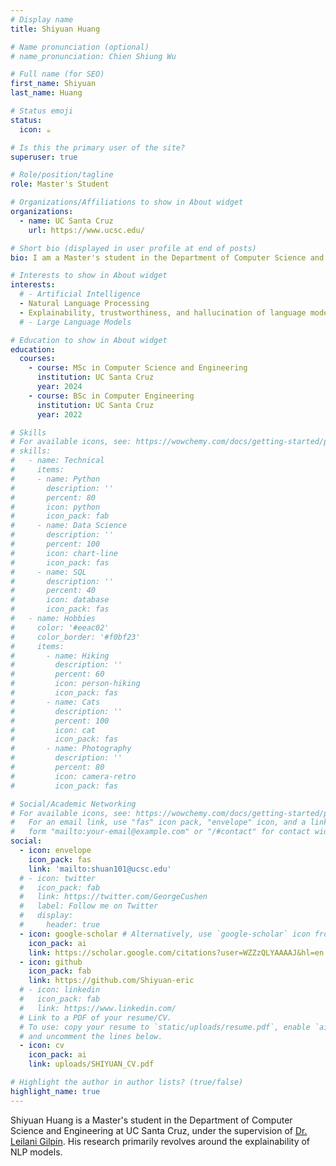```yaml
---
# Display name
title: Shiyuan Huang

# Name pronunciation (optional)
# name_pronunciation: Chien Shiung Wu

# Full name (for SEO)
first_name: Shiyuan
last_name: Huang

# Status emoji
status:
  icon: ☕️

# Is this the primary user of the site?
superuser: true

# Role/position/tagline
role: Master's Student

# Organizations/Affiliations to show in About widget
organizations:
  - name: UC Santa Cruz
    url: https://www.ucsc.edu/

# Short bio (displayed in user profile at end of posts)
bio: I am a Master's student in the Department of Computer Science and Engineering at UC Santa Cruz, under the supervision of [Dr. Leilani Gilpin](https://people.ucsc.edu/~lgilpin/). His research primarily revolves around the explainability of NLP models. 

# Interests to show in About widget
interests:
  # - Artificial Intelligence
  - Natural Language Processing
  - Explainability, trustworthiness, and hallucination of language models
  # - Large Language Models

# Education to show in About widget
education:
  courses:
    - course: MSc in Computer Science and Engineering
      institution: UC Santa Cruz
      year: 2024
    - course: BSc in Computer Engineering
      institution: UC Santa Cruz
      year: 2022

# Skills
# For available icons, see: https://wowchemy.com/docs/getting-started/page-builder/#icons
# skills:
#   - name: Technical
#     items:
#     - name: Python
#       description: ''
#       percent: 80
#       icon: python
#       icon_pack: fab
#     - name: Data Science
#       description: ''
#       percent: 100
#       icon: chart-line
#       icon_pack: fas
#     - name: SQL
#       description: ''
#       percent: 40
#       icon: database
#       icon_pack: fas
#   - name: Hobbies
#     color: '#eeac02'
#     color_border: '#f0bf23'
#     items:
#       - name: Hiking
#         description: ''
#         percent: 60
#         icon: person-hiking
#         icon_pack: fas
#       - name: Cats
#         description: ''
#         percent: 100
#         icon: cat
#         icon_pack: fas
#       - name: Photography
#         description: ''
#         percent: 80
#         icon: camera-retro
#         icon_pack: fas

# Social/Academic Networking
# For available icons, see: https://wowchemy.com/docs/getting-started/page-builder/#icons
#   For an email link, use "fas" icon pack, "envelope" icon, and a link in the
#   form "mailto:your-email@example.com" or "/#contact" for contact widget.
social:
  - icon: envelope
    icon_pack: fas
    link: 'mailto:shuan101@ucsc.edu'
  # - icon: twitter
  #   icon_pack: fab
  #   link: https://twitter.com/GeorgeCushen
  #   label: Follow me on Twitter
  #   display:
  #     header: true
  - icon: google-scholar # Alternatively, use `google-scholar` icon from `ai` icon pack
    icon_pack: ai
    link: https://scholar.google.com/citations?user=WZZzQLYAAAAJ&hl=en
  - icon: github
    icon_pack: fab
    link: https://github.com/Shiyuan-eric
  # - icon: linkedin
  #   icon_pack: fab
  #   link: https://www.linkedin.com/
  # Link to a PDF of your resume/CV.
  # To use: copy your resume to `static/uploads/resume.pdf`, enable `ai` icons in `params.yaml`,
  # and uncomment the lines below.
  - icon: cv
    icon_pack: ai
    link: uploads/SHIYUAN_CV.pdf

# Highlight the author in author lists? (true/false)
highlight_name: true
---
```


Shiyuan Huang is a Master's student in the Department of Computer Science and Engineering at UC Santa Cruz, under the supervision of [Dr. Leilani Gilpin](https://people.ucsc.edu/~lgilpin/). His research primarily revolves around the explainability of NLP models.

<!-- His recent research papers is titled ["Can Large Language Models Explain Themselves? A Study of LLM-Generated Self-Explanations"](https://arxiv.org/pdf/2310.11207.pdf). -->